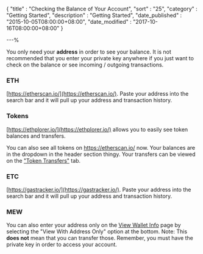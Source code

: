 {
"title"       : "Checking the Balance of Your Account",
"sort"        : "25",
"category"    : "Getting Started",
"description" : "Getting Started",
"date_published" : "2015-10-05T08:00:00+08:00",
"date_modified"  : "2017-10-16T08:00:00+08:00"
}

---%


You only need your **address** in order to see your balance. It is not recommended that you enter your private key anywhere if you just want to check on the balance or see incoming / outgoing transactions.

### ETH

[https://etherscan.io/](https://etherscan.io/). Paste your address into the search bar and it will pull up your address and transaction history.

### Tokens

[https://ethplorer.io/](https://ethplorer.io/) allows you to easily see token balances and transfers.

You can also see all tokens on https://etherscan.io/ now. Your balances are in the dropdown in the header section thingy. Your transfers can be viewed on the ["Token Transfers"](https://etherscan.io/address/0x7cb57b5a97eabe94205c07890be4c1ad31e486a8#tokentxns) tab.

### ETC

[https://gastracker.io/](https://gastracker.io/). Paste your address into the search bar and it will pull up your address and transaction history.

### MEW

You can also enter your address only on the [View Wallet Info](https://www.myetherwallet.com/#view-wallet-info) page by selecting the "View With Address Only" option at the bottom. Note: This **does not** mean that you can transfer those. Remember, you must have the private key in order to access your account.
